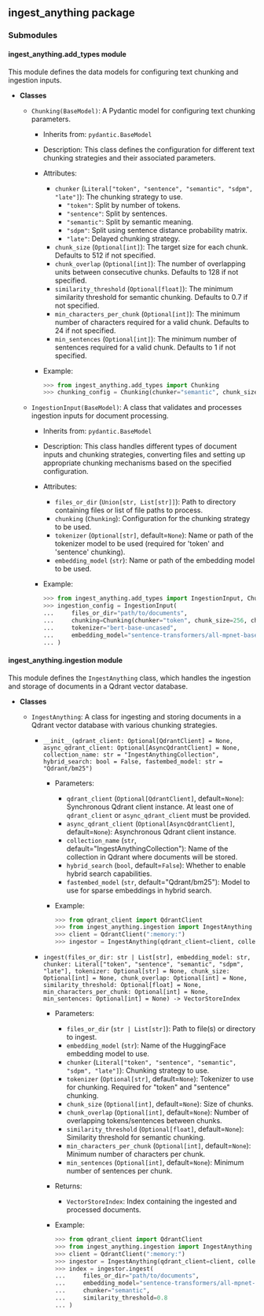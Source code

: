 ## ingest_anything package

### Submodules

#### ingest_anything.add\_types module

This module defines the data models for configuring text chunking and ingestion inputs.

*   **Classes**

    *   `Chunking(BaseModel)`: A Pydantic model for configuring text chunking parameters.

        *   Inherits from: `pydantic.BaseModel`
        *   Description: This class defines the configuration for different text chunking strategies and their associated parameters.
        *   Attributes:
            *   `chunker` (`Literal["token", "sentence", "semantic", "sdpm", "late"]`): The chunking strategy to use.
                *   `"token"`: Split by number of tokens.
                *   `"sentence"`: Split by sentences.
                *   `"semantic"`: Split by semantic meaning.
                *   `"sdpm"`: Split using sentence distance probability matrix.
                *   `"late"`: Delayed chunking strategy.
            *   `chunk_size` (`Optional[int]`): The target size for each chunk. Defaults to 512 if not specified.
            *   `chunk_overlap` (`Optional[int]`): The number of overlapping units between consecutive chunks. Defaults to 128 if not specified.
            *   `similarity_threshold` (`Optional[float]`): The minimum similarity threshold for semantic chunking. Defaults to 0.7 if not specified.
            *   `min_characters_per_chunk` (`Optional[int]`): The minimum number of characters required for a valid chunk. Defaults to 24 if not specified.
            *   `min_sentences` (`Optional[int]`): The minimum number of sentences required for a valid chunk. Defaults to 1 if not specified.
        *   Example:

            ```python
            >>> from ingest_anything.add_types import Chunking
            >>> chunking_config = Chunking(chunker="semantic", chunk_size=256, chunk_overlap=64, similarity_threshold=0.8, min_characters_per_chunk=50, min_sentences=2)
            ```

    *   `IngestionInput(BaseModel)`: A class that validates and processes ingestion inputs for document processing.

        *   Inherits from: `pydantic.BaseModel`
        *   Description: This class handles different types of document inputs and chunking strategies, converting files and setting up appropriate chunking mechanisms based on the specified configuration.
        *   Attributes:
            *   `files_or_dir` (`Union[str, List[str]]`): Path to directory containing files or list of file paths to process.
            *   `chunking` (`Chunking`): Configuration for the chunking strategy to be used.
            *   `tokenizer` (`Optional[str]`, default=`None`): Name or path of the tokenizer model to be used (required for 'token' and 'sentence' chunking).
            *   `embedding_model` (`str`): Name or path of the embedding model to be used.
        *   Example:

            ```python
            >>> from ingest_anything.add_types import IngestionInput, Chunking
            >>> ingestion_config = IngestionInput(
            ...     files_or_dir="path/to/documents",
            ...     chunking=Chunking(chunker="token", chunk_size=256, chunk_overlap=64),
            ...     tokenizer="bert-base-uncased",
            ...     embedding_model="sentence-transformers/all-mpnet-base-v2"
            ... )
            ```

#### ingest\_anything.ingestion module

This module defines the `IngestAnything` class, which handles the ingestion and storage of documents in a Qdrant vector database.

*   **Classes**

    *   `IngestAnything`: A class for ingesting and storing documents in a Qdrant vector database with various chunking strategies.

        *   `__init__(qdrant_client: Optional[QdrantClient] = None, async_qdrant_client: Optional[AsyncQdrantClient] = None, collection_name: str = "IngestAnythingCollection", hybrid_search: bool = False, fastembed_model: str = "Qdrant/bm25")`
            *   Parameters:
                *   `qdrant_client` (`Optional[QdrantClient]`, default=`None`): Synchronous Qdrant client instance. At least one of `qdrant_client` or `async_qdrant_client` must be provided.
                *   `async_qdrant_client` (`Optional[AsyncQdrantClient]`, default=`None`): Asynchronous Qdrant client instance.
                *   `collection_name` (`str`, default="IngestAnythingCollection"): Name of the collection in Qdrant where documents will be stored.
                *   `hybrid_search` (`bool`, default=`False`): Whether to enable hybrid search capabilities.
                *   `fastembed_model` (`str`, default="Qdrant/bm25"): Model to use for sparse embeddings in hybrid search.
            *   Example:

                ```python
                >>> from qdrant_client import QdrantClient
                >>> from ingest_anything.ingestion import IngestAnything
                >>> client = QdrantClient(":memory:")
                >>> ingestor = IngestAnything(qdrant_client=client, collection_name="my_collection")
                ```

        *   `ingest(files_or_dir: str | List[str], embedding_model: str, chunker: Literal["token", "sentence", "semantic", "sdpm", "late"], tokenizer: Optional[str] = None, chunk_size: Optional[int] = None, chunk_overlap: Optional[int] = None, similarity_threshold: Optional[float] = None, min_characters_per_chunk: Optional[int] = None, min_sentences: Optional[int] = None) -> VectorStoreIndex`
            *   Parameters:
                *   `files_or_dir` (`str | List[str]`): Path to file(s) or directory to ingest.
                *   `embedding_model` (`str`): Name of the HuggingFace embedding model to use.
                *   `chunker` (`Literal["token", "sentence", "semantic", "sdpm", "late"]`): Chunking strategy to use.
                *   `tokenizer` (`Optional[str]`, default=`None`): Tokenizer to use for chunking. Required for "token" and "sentence" chunking.
                *   `chunk_size` (`Optional[int]`, default=`None`): Size of chunks.
                *   `chunk_overlap` (`Optional[int]`, default=`None`): Number of overlapping tokens/sentences between chunks.
                *   `similarity_threshold` (`Optional[float]`, default=`None`): Similarity threshold for semantic chunking.
                *   `min_characters_per_chunk` (`Optional[int]`, default=`None`): Minimum number of characters per chunk.
                *   `min_sentences` (`Optional[int]`, default=`None`): Minimum number of sentences per chunk.
            *   Returns:
                *   `VectorStoreIndex`: Index containing the ingested and processed documents.
            *   Example:

                ```python
                >>> from qdrant_client import QdrantClient
                >>> from ingest_anything.ingestion import IngestAnything
                >>> client = QdrantClient(":memory:")
                >>> ingestor = IngestAnything(qdrant_client=client, collection_name="my_collection")
                >>> index = ingestor.ingest(
                ...     files_or_dir="path/to/documents",
                ...     embedding_model="sentence-transformers/all-mpnet-base-v2",
                ...     chunker="semantic",
                ...     similarity_threshold=0.8
                ... )
                ```
